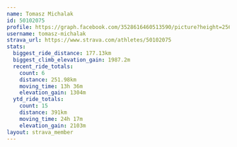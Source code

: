```yaml
---
name: Tomasz Michalak
id: 50102075
profile: https://graph.facebook.com/3528616460513590/picture?height=256&width=256
username: tomasz-michalak
strava_url: https://www.strava.com/athletes/50102075
stats:
  biggest_ride_distance: 177.13km
  biggest_climb_elevation_gain: 1987.2m
  recent_ride_totals:
    count: 6
    distance: 251.98km
    moving_time: 13h 36m
    elevation_gain: 1304m
  ytd_ride_totals:
    count: 15
    distance: 391km
    moving_time: 24h 17m
    elevation_gain: 2103m
layout: strava_member
--- 
```

